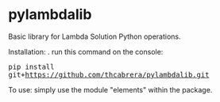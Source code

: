 # pylambdalib
Basic library for Lambda Solution Python operations.

Installation:
  . run this command on the console: <pre>pip install git+https://github.com/thcabrera/pylambdalib.git</pre>
  
To use:
  simply use the module "elements" within the package.
